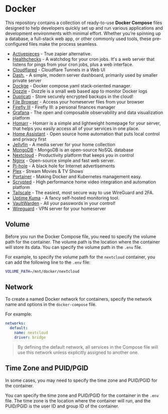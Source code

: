 # Docker 

This repository contains a collection of ready-to-use **Docker Compose** files designed to help developers quickly set up and run various applications and development environments with minimal effort. Whether you’re spinning up a database, a full-stack web app, or other commonly used tools, these pre-configured files make the process seamless.

- [Activepieces](https://github.com/activepieces/activepieces) - True zapier alternative.
- [Healthchecks](https://docs.linuxserver.io/images/docker-healthchecks) - A watchdog for your cron jobs. It's a web server that listens for pings from your cron jobs, plus a web interface.
- [Cloudflared](https://github.com/WisdomSky/Cloudflared-web) - Cloudflare Tunnels in a Web UI
- [Dash.](https://github.com/MauriceNino/dashdot) - A simple, modern server dashboard, primarily used by smaller private server
- [Dockge](https://github.com/louislam/dockge) - Docker compose.yaml stack-oriented manager.
- [Dozzle](https://github.com/amir20/dozzle) - Dozzle is a small web based app to monitor Docker logs
- [Duplicati](https://github.com/linuxserver/docker-duplicati) - Store securely encrypted backups in the cloud!
- [File Browser](https://github.com/filebrowser/filebrowser) - Access your homeserver files from your browser
- [Firefly III](https://github.com/firefly-iii/firefly-iii) - Firefly III: a personal finances manager 
- [Grafana](https://github.com/grafana/grafana) - The open and composable observability and data visualization platform
- [Homarr](https://github.com/ajnart/homarr) - Homarr is a simple and lightweight homepage for your server, that helps you easily access all of your services in one place.
- [Home Assistant](https://github.com/home-assistant/core) - Open source home automation that puts local control and privacy first
- [Jellyfin](https://github.com/jellyfin/jellyfin) - A media server for your home collection
- [MongoDB](https://github.com/mongodb/mongo) - MongoDB is an open-source NoSQL database
- [Nextcloud](https://github.com/nextcloud/server) - Productivity platform that keeps you in control
- [Nginx](https://github.com/nginx/nginx) - Open-source simple and fast web server.
- [Pi-hole](https://github.com/pi-hole/pi-hole) - A black hole for Internet advertisements
- [Plex](https://github.com/plexinc/pms-docker) - Stream Movies & TV Shows
- [Portainer](https://github.com/portainer/portainer) - Making Docker and Kubernetes management easy.
- [Scrypted](https://github.com/koush/scrypted) - High performance home video integration and automation platform
- [Tailscale](https://github.com/tailscale/tailscale) - The easiest, most secure way to use WireGuard and 2FA.
- [Uptime Kuma](https://github.com/louislam/uptime-kuma) - A fancy self-hosted monitoring tool.
- [VaultWarden](https://github.com/dani-garcia/vaultwarden) - All your passwords in your control!
- [Wireguard](https://github.com/WeeJeWel/wg-easy/) - VPN server for your homeserver

## Volume

Before you run the Docker Compose file, you need to specify the volume path for the container. The volume path is the location where the container will store its data. You can specify the volume path in the `.env` file.

For example, to specify the volume path for the `nextcloud` container, you can add the following line to the `.env` file:

```bash
VOLUME_PATH=/mnt/docker/nextcloud
```

## Network

To create a named Docker network for containers, specify the network name and options in the `docker-compose` file. 

For example:

```yaml
networks:
  default:
    name: nextcloud
    driver: bridge
```

> By defining the default network, all services in the Compose file will use this network unless explicitly assigned to another one.

## Time Zone and PUID/PGID

In some cases, you may need to specify the time zone and PUID/PGID for the container.

You can specify the time zone and PUID/PGID for the container in the `.env` file. The time zone is the location where the container will run, and the PUID/PGID is the user ID and group ID of the container.
